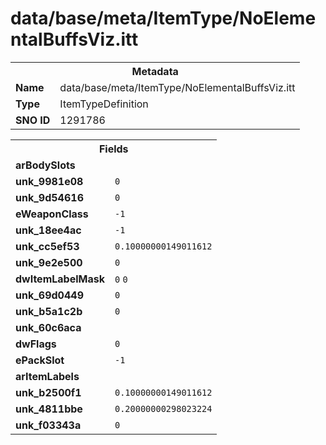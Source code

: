 <h1>data/base/meta/ItemType/NoElementalBuffsViz.itt</h1><table><tr><th colspan="100%">Metadata</th></tr><tr><td><b>Name</b></td><td>data/base/meta/ItemType/NoElementalBuffsViz.itt</td></tr><tr><td><b>Type</b></td><td>ItemTypeDefinition</td></tr><tr><td><b>SNO ID</b></td><td>1291786</td></tr></table>

<table><tr><th colspan="100%">Fields</th></tr><tr><td><b>arBodySlots</b></td><td></td></tr><tr><td><b>unk_9981e08</b></td><td><code>0</code></td></tr><tr><td><b>unk_9d54616</b></td><td><code>0</code></td></tr><tr><td><b>eWeaponClass</b></td><td><code>-1</code></td></tr><tr><td><b>unk_18ee4ac</b></td><td><code>-1</code></td></tr><tr><td><b>unk_cc5ef53</b></td><td><code>0.10000000149011612</code></td></tr><tr><td><b>unk_9e2e500</b></td><td><code>0</code></td></tr><tr><td><b>dwItemLabelMask</b></td><td><code>0</code>
<code>0</code>
</td></tr><tr><td><b>unk_69d0449</b></td><td><code>0</code></td></tr><tr><td><b>unk_b5a1c2b</b></td><td><code>0</code></td></tr><tr><td><b>unk_60c6aca</b></td><td></td></tr><tr><td><b>dwFlags</b></td><td><code>0</code></td></tr><tr><td><b>ePackSlot</b></td><td><code>-1</code></td></tr><tr><td><b>arItemLabels</b></td><td></td></tr><tr><td><b>unk_b2500f1</b></td><td><code>0.10000000149011612</code></td></tr><tr><td><b>unk_4811bbe</b></td><td><code>0.20000000298023224</code></td></tr><tr><td><b>unk_f03343a</b></td><td><code>0</code></td></tr></table>

